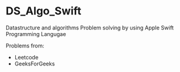 # DS_Algo_Swift

Datastructure and algorithms Problem solving by using Apple Swift Programming Langugae

Problems from:

- Leetcode
- GeeksForGeeks
